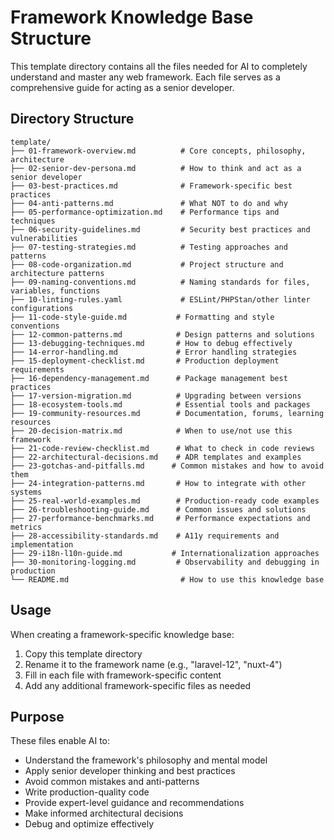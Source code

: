 # Framework Knowledge Base Structure

This template directory contains all the files needed for AI to completely understand and master any web framework. Each file serves as a comprehensive guide for acting as a senior developer.

## Directory Structure

```
template/
├── 01-framework-overview.md          # Core concepts, philosophy, architecture
├── 02-senior-dev-persona.md          # How to think and act as a senior developer
├── 03-best-practices.md              # Framework-specific best practices
├── 04-anti-patterns.md               # What NOT to do and why
├── 05-performance-optimization.md    # Performance tips and techniques
├── 06-security-guidelines.md         # Security best practices and vulnerabilities
├── 07-testing-strategies.md          # Testing approaches and patterns
├── 08-code-organization.md           # Project structure and architecture patterns
├── 09-naming-conventions.md          # Naming standards for files, variables, functions
├── 10-linting-rules.yaml             # ESLint/PHPStan/other linter configurations
├── 11-code-style-guide.md           # Formatting and style conventions
├── 12-common-patterns.md            # Design patterns and solutions
├── 13-debugging-techniques.md       # How to debug effectively
├── 14-error-handling.md             # Error handling strategies
├── 15-deployment-checklist.md       # Production deployment requirements
├── 16-dependency-management.md      # Package management best practices
├── 17-version-migration.md          # Upgrading between versions
├── 18-ecosystem-tools.md            # Essential tools and packages
├── 19-community-resources.md        # Documentation, forums, learning resources
├── 20-decision-matrix.md            # When to use/not use this framework
├── 21-code-review-checklist.md      # What to check in code reviews
├── 22-architectural-decisions.md    # ADR templates and examples
├── 23-gotchas-and-pitfalls.md      # Common mistakes and how to avoid them
├── 24-integration-patterns.md       # How to integrate with other systems
├── 25-real-world-examples.md        # Production-ready code examples
├── 26-troubleshooting-guide.md      # Common issues and solutions
├── 27-performance-benchmarks.md     # Performance expectations and metrics
├── 28-accessibility-standards.md    # A11y requirements and implementation
├── 29-i18n-l10n-guide.md           # Internationalization approaches
├── 30-monitoring-logging.md         # Observability and debugging in production
└── README.md                         # How to use this knowledge base
```

## Usage

When creating a framework-specific knowledge base:
1. Copy this template directory
2. Rename it to the framework name (e.g., "laravel-12", "nuxt-4")
3. Fill in each file with framework-specific content
4. Add any additional framework-specific files as needed

## Purpose

These files enable AI to:
- Understand the framework's philosophy and mental model
- Apply senior developer thinking and best practices
- Avoid common mistakes and anti-patterns
- Write production-quality code
- Provide expert-level guidance and recommendations
- Make informed architectural decisions
- Debug and optimize effectively
